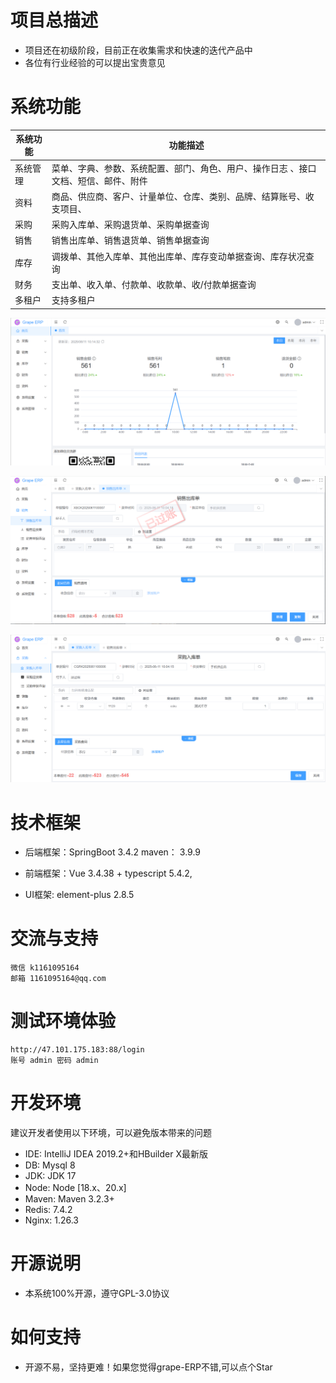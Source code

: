 # 项目总描述
* 项目还在初级阶段，目前正在收集需求和快速的迭代产品中
* 各位有行业经验的可以提出宝贵意见

# 系统功能

| 系统功能 | 功能描述                        |
|------|-----------------------------|
| 系统管理 | 菜单、字典、参数、系统配置、部门、角色、用户、操作日志 、接口文档、短信、邮件、附件      |
| 资料 | 商品、供应商、客户、计量单位、仓库、类别、品牌、结算账号、收支项目、            |
| 采购 | 采购入库单、采购退货单、采购单据查询     |
| 销售 | 销售出库单、销售退货单、销售单据查询                |
| 库存 | 调拨单、其他入库单、其他出库单、库存变动单据查询、库存状况查询                |
| 财务 | 支出单、收入单、付款单、收款单、收/付款单据查询                   |
| 多租户  | 支持多租户                       |

![输入图片说明](grape-admin/public/images/1.png)

![输入图片说明](grape-admin/public/images/2.png)

![输入图片说明](grape-admin/public/images/3.png)


# 技术框架
* 后端框架：SpringBoot 3.4.2
			maven： 3.9.9

* 前端框架：Vue 3.4.38 + typescript 5.4.2,
* UI框架: element-plus 2.8.5

# 交流与支持
	微信 k1161095164
	邮箱 1161095164@qq.com

# 测试环境体验
	http://47.101.175.183:88/login
	账号 admin 密码 admin
	
# 开发环境
建议开发者使用以下环境，可以避免版本带来的问题
* IDE: IntelliJ IDEA 2019.2+和HBuilder X最新版
* DB: Mysql 8
* JDK: JDK 17
* Node: Node [18.x、20.x]
* Maven: Maven 3.2.3+
* Redis: 7.4.2
* Nginx: 1.26.3


# 开源说明
* 本系统100%开源，遵守GPL-3.0协议

# 如何支持
* 开源不易，坚持更难！如果您觉得grape-ERP不错,可以点个Star